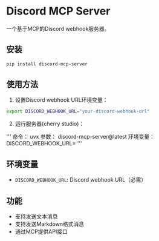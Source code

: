 # Discord MCP Server

一个基于MCP的Discord webhook服务器。

## 安装

```bash
pip install discord-mcp-server
```

## 使用方法

1. 设置Discord webhook URL环境变量：
```bash
export DISCORD_WEBHOOK_URL="your-discord-webhook-url"
```

2. 运行服务器(cherry studio)：

'''
命令：
uvx
参数：
discord-mcp-server@latest
环境变量：
DISCORD_WEBHOOK_URL=<your-discord-webhook-url>
'''

## 环境变量

- `DISCORD_WEBHOOK_URL`: Discord webhook URL（必需）

## 功能

- 支持发送文本消息
- 支持发送Markdown格式消息
- 通过MCP提供API接口

